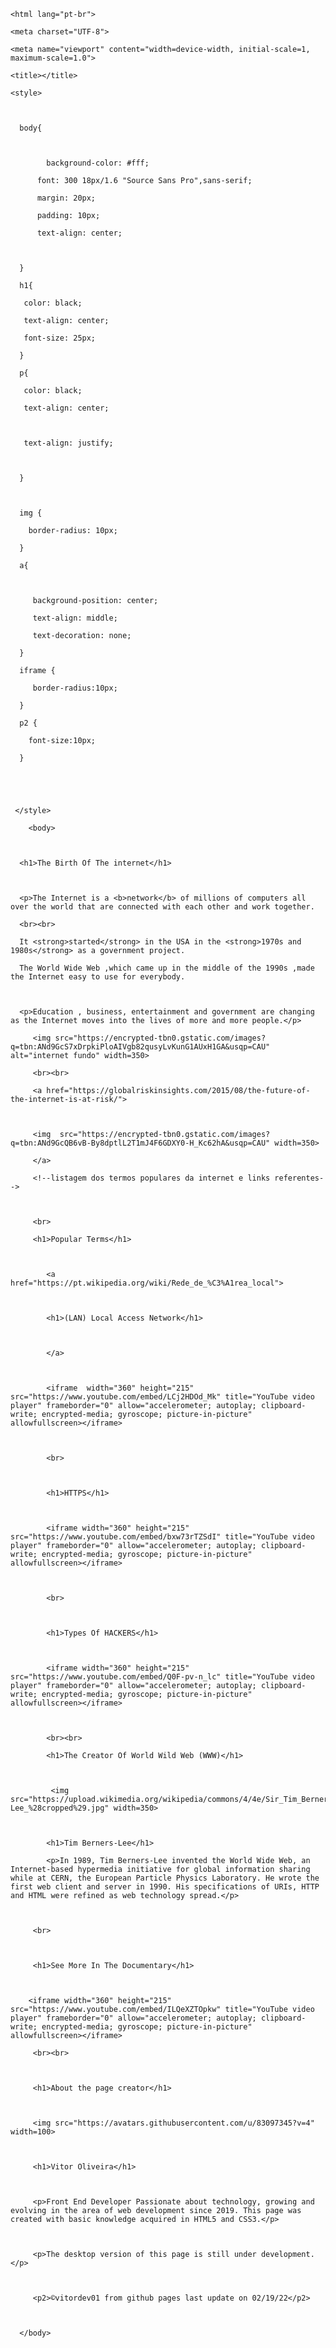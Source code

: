  <html>

    <html lang="pt-br">

    

  <head>

    <meta charset="UTF-8">

    <meta name="viewport" content="width=device-width, initial-scale=1, maximum-scale=1.0">

    <title></title>

    <style>

       

      body{

      

	        background-color: #fff;

          font: 300 18px/1.6 "Source Sans Pro",sans-serif;

          margin: 20px;

          padding: 10px;

          text-align: center;

	     

      }

      h1{    

       color: black;

       text-align: center;

       font-size: 25px;

      }

      p{

       color: black;

       text-align: center;

      

       text-align: justify;

       

      }

      

      img {

        border-radius: 10px;

      }

      a{

         

         background-position: center;

         text-align: middle; 

         text-decoration: none;

      }

      iframe {

         border-radius:10px;

      }

      p2 {

        font-size:10px;

      }

    

  

     </style>

  

  </head>

  

        <body>

      

      <h1>The Birth Of The internet</h1>

      

      <p>The Internet is a <b>network</b> of millions of computers all over the world that are connected with each other and work together.

      <br><br>

      It <strong>started</strong> in the USA in the <strong>1970s and 1980s</strong> as a government project. 

      The World Wide Web ,which came up in the middle of the 1990s ,made the Internet easy to use for everybody.

        

      <p>Education , business, entertainment and government are changing as the Internet moves into the lives of more and more people.</p>

         <img src="https://encrypted-tbn0.gstatic.com/images?q=tbn:ANd9GcS7xDrpkiPloAIVgb82qusyLvKunG1AUxH1GA&usqp=CAU" alt="internet fundo" width=350>

         <br><br>

         <a href="https://globalriskinsights.com/2015/08/the-future-of-the-internet-is-at-risk/">

         

         <img  src="https://encrypted-tbn0.gstatic.com/images?q=tbn:ANd9GcQB6vB-By8dptlL2T1mJ4F6GDXY0-H_Kc62hA&usqp=CAU" width=350>

         </a>

         <!--listagem dos termos populares da internet e links referentes-->

         

         <br>

         <h1>Popular Terms</h1>

  

            <a href="https://pt.wikipedia.org/wiki/Rede_de_%C3%A1rea_local">

            

            <h1>(LAN) Local Access Network</h1>

          

            </a>

            

            <iframe  width="360" height="215" src="https://www.youtube.com/embed/LCj2HDOd_Mk" title="YouTube video player" frameborder="0" allow="accelerometer; autoplay; clipboard-write; encrypted-media; gyroscope; picture-in-picture" allowfullscreen></iframe>

            

            <br>

  

            <h1>HTTPS</h1>

            

            <iframe width="360" height="215" src="https://www.youtube.com/embed/bxw73rTZSdI" title="YouTube video player" frameborder="0" allow="accelerometer; autoplay; clipboard-write; encrypted-media; gyroscope; picture-in-picture" allowfullscreen></iframe>

  

            <br>

  

            <h1>Types Of HACKERS</h1>

            

            <iframe width="360" height="215" src="https://www.youtube.com/embed/Q0F-pv-n_lc" title="YouTube video player" frameborder="0" allow="accelerometer; autoplay; clipboard-write; encrypted-media; gyroscope; picture-in-picture" allowfullscreen></iframe>

            

            <br><br>

            <h1>The Creator Of World Wild Web (WWW)</h1>

          

             <img src="https://upload.wikimedia.org/wikipedia/commons/4/4e/Sir_Tim_Berners-Lee_%28cropped%29.jpg" width=350>

            

            <h1>Tim Berners-Lee</h1>

            <p>In 1989, Tim Berners-Lee invented the World Wide Web, an Internet-based hypermedia initiative for global information sharing while at CERN, the European Particle Physics Laboratory. He wrote the first web client and server in 1990. His specifications of URIs, HTTP and HTML were refined as web technology spread.</p>

       

         <br>

     

         <h1>See More In The Documentary</h1>

         

        <iframe width="360" height="215" src="https://www.youtube.com/embed/ILQeXZTOpkw" title="YouTube video player" frameborder="0" allow="accelerometer; autoplay; clipboard-write; encrypted-media; gyroscope; picture-in-picture" allowfullscreen></iframe>

         <br><br>

         

         <h1>About the page creator</h1>

         

         <img src="https://avatars.githubusercontent.com/u/83097345?v=4" width=100>

         

         <h1>Vitor Oliveira</h1>

         

         <p>Front End Developer Passionate about technology, growing and evolving in the area of web development since 2019. This page was created with basic knowledge acquired in HTML5 and CSS3.</p>

         

         <p>The desktop version of this page is still under development.</p>

         

         <p2>©vitordev01 from github pages last update on 02/19/22</p2>

         

      </body>

</html>
